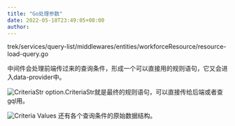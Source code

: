 ```yaml
---
title: "Go处理参数"
date: 2022-05-18T23:49:05+08:00
author: 
---
```


trek/services/query-list/middlewares/entities/workforceResource/resource-load-query.go

中间件会处理前端传过来的查询条件，形成一个可以直接用的规则语句，它又会进入data-provider中。

![CriteriaStr](http://hugo-1256216240.cos.ap-chengdu.myqcloud.com/pasteimageintomarkdown/2022-05-18/48572449417000.png)
option.CriteriaStr就是最终的规则语句，可以直接传给后端或者查gql用。

![Criteria Values](http://hugo-1256216240.cos.ap-chengdu.myqcloud.com/pasteimageintomarkdown/2022-05-18/48624093350100.png)
还有各个查询条件的原始数据结构。
